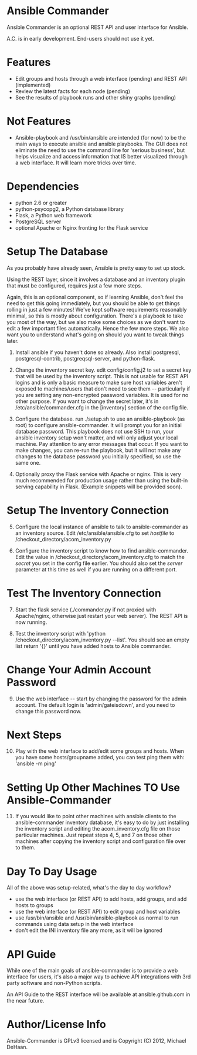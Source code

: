 Ansible Commander
=================

Ansible Commander is an optional REST API and user interface for Ansible.

A.C. is in early development.  End-users should not use it yet.

Features
========

* Edit groups and hosts through a web interface (pending) and REST API (implemented)
* Review the latest facts for each node (pending)
* See the results of playbook runs and other shiny graphs (pending)

Not Features
============

* Ansible-playbook and /usr/bin/ansible are intended (for now) to be the main ways to execute ansible
and ansible playbooks.  The GUI does not eliminate the need to use the command line for
'serious business', but helps visualize and access information that IS better visualized
through a web interface.  It will learn more tricks over time.

Dependencies
============

* python 2.6 or greater
* python-psycopg2, a Python database library
* Flask, a Python web framework
* PostgreSQL server
* optional Apache or Nginx fronting for the Flask service

Setup The Database
==================

As you probably have already seen,  Ansible is pretty easy to set up stock.  

Using the REST layer, since it involves a database and an inventory plugin that must be configured, requires just a few more steps.  

Again, this is an optional component, so if learning Ansible, don't feel the need to get this going immediately, but you should be able to get things rolling in just a few minutes!  We've kept software requirements reasonably minimal, so this is mostly about configuration.  There's a playbook to take you most of the way, but we also make some choices as we don't want to edit a few important files automatically.  Hence the few more steps.  We also want you to understand what's going on should you want to tweak things later.

1. Install ansible if you haven't done so already.  Also install postgresql, postgresql-contrib, postgreqsql-server, and python-flask.

2. Change the inventory secret key.  edit config/config.j2 to set a secret key that will be used by the inventory script. This is not usable for REST API logins and is only a basic measure to make sure host variables aren't exposed to machines/users that don't need to see them -- particularly if you are setting any non-encrypted password variables.  It is used for no other purpose. If you want to change the secret later, it's in /etc/ansible/commander.cfg in the [inventory] section of the config file.

3. Configure the database.  run ./setup.sh to use an ansible-playbook (as root) to configure ansible-commander.  It will prompt you for an initial database password.  This playbook does not use SSH to run, your ansible inventory setup won't matter, and will only adjust your local machine.  Pay attention to any error messages that occur.  If you want to make changes, you can re-run the playbook, but it will not make any changes to the database password you initially specified, so use the same one.

4. Optionally proxy the Flask service with Apache or nginx.  This is very much recommended for production usage rather than using the built-in serving capability in Flask.  (Example snippets will be provided soon).

Setup The Inventory Connection
==============================

5. Configure the local instance of ansible to talk to ansible-commander as an inventory source.  Edit /etc/ansible/ansible.cfg to set *hostfile* to /checkout_directory/acom_inventory.py

6. Configure the inventory script to know how to find ansible-commander.  Edit the value in /checkout_directory/acom_inventory.cfg to match the *secret* you set in the config file earlier.  You should also set the *server* parameter at this time as well if you are running on a different port.  

Test The Inventory Connection
=============================

7. Start the flask service (./commander.py if not proxied with Apache/nginx, otherwise just restart your web server).  The REST API is now running.

8. Test the inventory script with 'python /checkout_directory/acom_inventory.py --list'.  You should see an empty list return '{}' until you have added hosts to Ansible commander.

Change Your Admin Account Password
==================================

9. Use the web interface -- start by changing the password for the admin account.  The default login is 'admin/gateisdown', and you need
to change this password now.

Next Steps
==========

10. Play with the web interface to add/edit some groups and hosts.  When you have some hosts/groupname added, you can test ping them with: 'ansible <groupname> -m ping'

Setting Up Other Machines TO Use Ansible-Commander
==================================================

11. If you would like to point other machines with ansible clients to the ansible-commander inventory database, it's easy to do by just installing the inventory script and editing the acom_inventory.cfg file on those particular machines.  Just repeat steps 4, 5, and 7 on those other machines after copying the inventory script and configuration file over to them.

Day To Day Usage
================

All of the above was setup-related, what's the day to day workflow?

* use the web interface (or REST API) to add hosts, add groups, and add hosts to groups
* use the web interface (or REST API) to edit group and host variables
* use /usr/bin/ansible and /usr/bin/ansible-playbook as normal to run commands using data setup in the web interface
* don't edit the INI inventory file any more, as it will be ignored

API Guide
=========

While one of the main goals of ansible-commander is to provide a web interface for users, it's also a major way to achieve
API integrations with 3rd party software and non-Python scripts.

An API Guide to the REST interface will be available at ansible.github.com
in the near future.

Author/License Info
===================

Ansible-Commander is GPLv3 licensed and is Copyright (C) 2012, Michael DeHaan.

